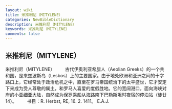 ```yaml
---
layout: wiki
title: 米推利尼（MITYLENE）
categories: NewBibleDictionary
description: 米推利尼（MITYLENE）
keywords: 米推利尼（MITYLENE）
comments: false
---
```


## 米推利尼（MITYLENE）



米推利尼（MITYLENE）
　　古代伊奥利亚希腊人（Aeolian Greeks）的一个共和国，是来兹波斯岛（Lesbos）上的主要国家。由于地处欧洲和亚洲之间的十字路口上，它经常处于政治危机之中，直至在罗马帝国统治下的太平盛世，它才安定下来成为受人尊敬的属土，和罗马人喜爱的度假胜地。它的宽阔港口，面向海峡对岸的小亚细亚大陆，自然成为保罗乘船从海路南下巴勒斯坦时夜宿的停泊站（徒廿14）。
　　书目：R. Herbst, RE, 16. 2. 1411。
E.A.J.




